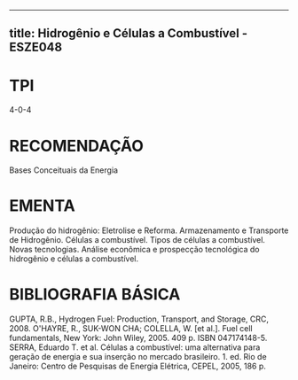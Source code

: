 
---
title: Hidrogênio e Células a Combustível - ESZE048 
---

# TPI

4-0-4

# RECOMENDAÇÃO

Bases Conceituais da Energia

# EMENTA

Produção do hidrogênio: Eletrolise e Reforma. Armazenamento e Transporte de Hidrogênio. Células a combustível. Tipos de células a combustível. Novas tecnologias. Análise econômica e prospecção tecnológica do hidrogênio e células a combustível.

# BIBLIOGRAFIA BÁSICA

GUPTA, R.B., Hydrogen Fuel: Production, Transport, and Storage, CRC, 2008.
O'HAYRE, R., SUK-WON CHA; COLELLA, W. [et al.]. Fuel cell fundamentals, New York: John Wiley, 2005. 409 p. ISBN 047174148-5.
SERRA, Eduardo T. et al. Células a combustível: uma alternativa para geração de energia e sua inserção no mercado brasileiro. 1. ed. Rio de Janeiro: Centro de Pesquisas de Energia Elétrica, CEPEL, 2005, 186 p.
        